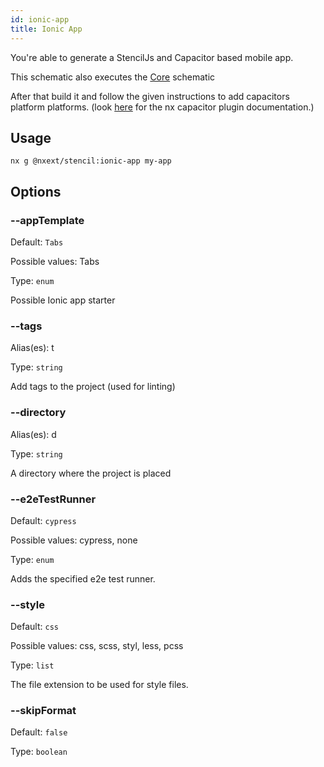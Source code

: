 ```yaml
---
id: ionic-app
title: Ionic App
---
```


You're able to generate a StencilJs and Capacitor based mobile app.

This schematic also executes the [Core](core) schematic

After that build it and follow the given instructions to add capacitors platform platforms. (look [here](https://nxtend.dev/docs/capacitor/getting-started) for the nx capacitor plugin documentation.)


## Usage
```
nx g @nxext/stencil:ionic-app my-app
```

## Options

### --appTemplate

Default: `Tabs`

Possible values: Tabs

Type: `enum`

Possible Ionic app starter

### --tags

Alias(es): t

Type: `string`

Add tags to the project (used for linting)

### --directory

Alias(es): d

Type: `string`

A directory where the project is placed

### --e2eTestRunner

Default: `cypress`

Possible values: cypress, none

Type: `enum`

Adds the specified e2e test runner.

### --style

Default: `css`

Possible values: css, scss, styl, less, pcss

Type: `list`

The file extension to be used for style files.

### --skipFormat

Default: `false`

Type: `boolean`
